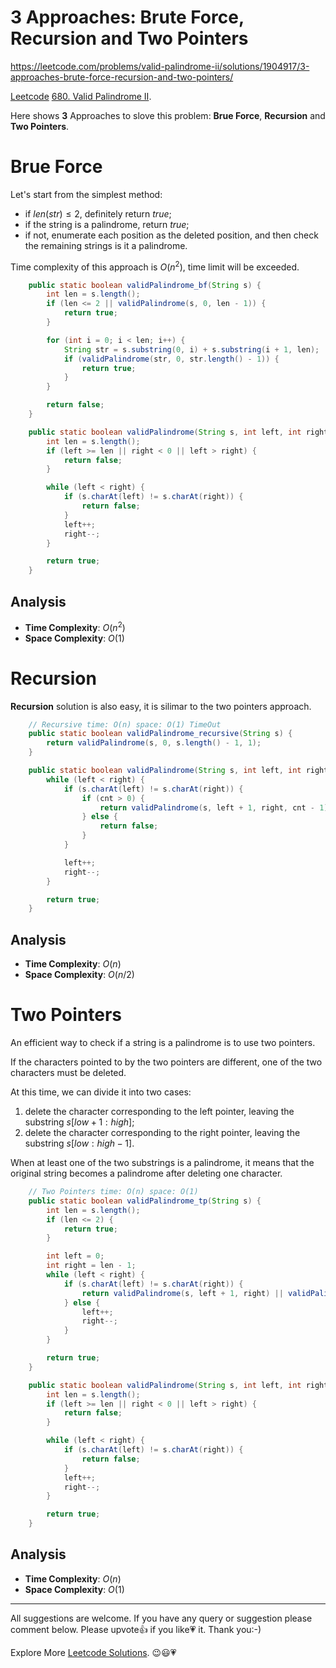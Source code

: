 # 3 Approaches: Brute Force, Recursion and Two Pointers

https://leetcode.com/problems/valid-palindrome-ii/solutions/1904917/3-approaches-brute-force-recursion-and-two-pointers/

[Leetcode](https://leetcode.com/) [680. Valid Palindrome II](https://leetcode.com/problems/valid-palindrome-ii/).

Here shows **3** Approaches to slove this problem: **Brue Force**, **Recursion** and **Two Pointers**.


# Brue Force

Let's start from the simplest method: 

- if $len(str) \le 2$, definitely return $\textit{true}$;
- if the string is a palindrome, return $\textit{true}$; 
- if not, enumerate each position as the deleted position, and then check the remaining strings is it a palindrome.

Time complexity of this approach is $O(n^2)$, time limit will be exceeded.

```java
    public static boolean validPalindrome_bf(String s) {
        int len = s.length();
        if (len <= 2 || validPalindrome(s, 0, len - 1)) {
            return true;
        }

        for (int i = 0; i < len; i++) {
            String str = s.substring(0, i) + s.substring(i + 1, len);
            if (validPalindrome(str, 0, str.length() - 1)) {
                return true;
            }
        }

        return false;
    }

    public static boolean validPalindrome(String s, int left, int right) {
        int len = s.length();
        if (left >= len || right < 0 || left > right) {
            return false;
        }

        while (left < right) {
            if (s.charAt(left) != s.charAt(right)) {
                return false;
            }
            left++;
            right--;
        }

        return true;
    }
```

## Analysis

- **Time Complexity**: $O(n^2)$
- **Space Complexity**: $O(1)$


# Recursion
 
**Recursion** solution is also easy, it is silimar to the two pointers approach.

```java
    // Recursive time: O(n) space: O(1) TimeOut
    public static boolean validPalindrome_recursive(String s) {
        return validPalindrome(s, 0, s.length() - 1, 1);
    }

    public static boolean validPalindrome(String s, int left, int right, int cnt) {
        while (left < right) {
            if (s.charAt(left) != s.charAt(right)) {
                if (cnt > 0) {
                    return validPalindrome(s, left + 1, right, cnt - 1) || validPalindrome(s, left, right - 1, cnt - 1);
                } else {
                    return false;
                }
            }

            left++;
            right--;
        }

        return true;
    }
```

## Analysis

- **Time Complexity**: $O(n)$
- **Space Complexity**: $O(n / 2)$


# Two Pointers

An efficient way to check if a string is a palindrome is to use two pointers.

If the characters pointed to by the two pointers are different, one of the two characters must be deleted. 

At this time, we can divide it into two cases: 

1. delete the character corresponding to the left pointer, leaving the substring $s[low+1:high]$;
2. delete the character corresponding to the right pointer, leaving the substring $s[low:high−1]$. 

When at least one of the two substrings is a palindrome, it means that the original string becomes a palindrome after deleting one character.

```java
    // Two Pointers time: O(n) space: O(1)
    public static boolean validPalindrome_tp(String s) {
        int len = s.length();
        if (len <= 2) {
            return true;
        }

        int left = 0;
        int right = len - 1;
        while (left < right) {
            if (s.charAt(left) != s.charAt(right)) {
                return validPalindrome(s, left + 1, right) || validPalindrome(s, left, right - 1);
            } else {
                left++;
                right--;
            }
        }

        return true;
    }

    public static boolean validPalindrome(String s, int left, int right) {
        int len = s.length();
        if (left >= len || right < 0 || left > right) {
            return false;
        }

        while (left < right) {
            if (s.charAt(left) != s.charAt(right)) {
                return false;
            }
            left++;
            right--;
        }

        return true;
    }
```

## Analysis

- **Time Complexity**: $O(n)$
- **Space Complexity**: $O(1)$


--------------------------

All suggestions are welcome. 
If you have any query or suggestion please comment below.
Please upvote👍 if you like💗 it. Thank you:-)

Explore More [Leetcode Solutions](https://leetcode.com/discuss/general-discussion/1868912/My-Leetcode-Solutions-All-In-One). 😉😃💗

